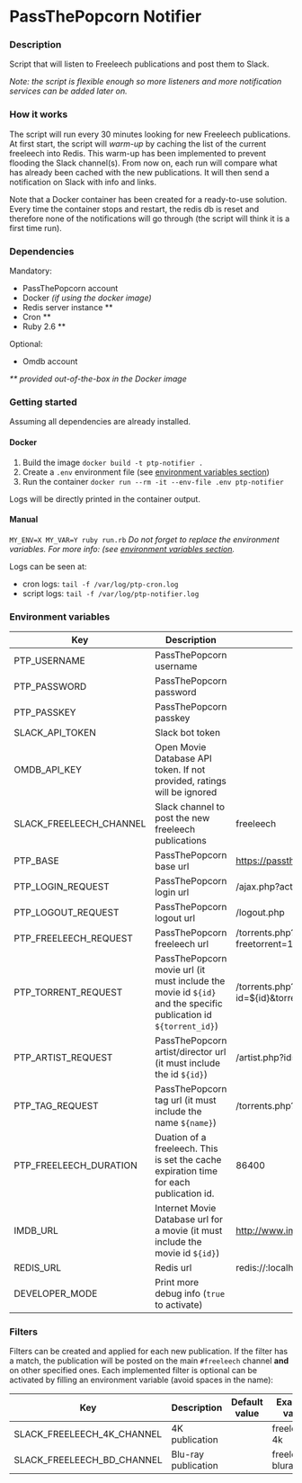 # PassThePopcorn Notifier

### Description

Script that will listen to Freeleech publications and post them to Slack.

_Note: the script is flexible enough so more listeners and more notification services can be added later on._

### How it works

The script will run every 30 minutes looking for new Freeleech publications. At first start, the script will _warm-up_ by caching the list of the current freeleech into Redis. This warm-up has been implemented to prevent flooding the Slack channel(s). From now on, each run will compare what has already been cached with the new publications. It will then send a notification on Slack with info and links.

Note that a Docker container has been created for a ready-to-use solution. Every time the container stops and restart, the redis db is reset and therefore none of the notifications will go through (the script will think it is a first time run).

### Dependencies

Mandatory:
- PassThePopcorn account
- Docker _(if using the docker image)_
- Redis server instance \*\*
- Cron \*\*
- Ruby 2.6 \*\*

Optional:
- Omdb account

_\*\* provided out-of-the-box in the Docker image_

### Getting started
Assuming all dependencies are already installed.

#### Docker
1. Build the image
`docker build -t ptp-notifier .`
2. Create a `.env` environment file (see [environment variables section](#environment-variables))
3. Run the container
`docker run --rm -it --env-file .env ptp-notifier`

Logs will be directly printed in the container output.

#### Manual
`MY_ENV=X MY_VAR=Y ruby run.rb`
_Do not forget to replace the environment variables. For more info: (see [environment variables section](#environment-variables)._

Logs can be seen at:
- cron logs: `tail -f /var/log/ptp-cron.log`
- script logs: `tail -f /var/log/ptp-notifier.log`

### Environment variables
| Key | Description | Default value | Required |
| ------------ | ------------ | ------------ | ------------ |
| PTP_USERNAME | PassThePopcorn username |  | **Yes** |
| PTP_PASSWORD | PassThePopcorn password |  | **Yes** |
| PTP_PASSKEY | PassThePopcorn passkey |  | **Yes** |
| SLACK_API_TOKEN | Slack bot token |  | **Yes** |
| OMDB_API_KEY | Open Movie Database API token. If not provided, ratings will be ignored |  | No |
| SLACK_FREELEECH_CHANNEL | Slack channel to post the new freeleech publications | freeleech | No |
| PTP_BASE | PassThePopcorn base url | https://passthepopcorn.me | No |
| PTP_LOGIN_REQUEST | PassThePopcorn login url | /ajax.php?action=login | No |
| PTP_LOGOUT_REQUEST | PassThePopcorn logout url | /logout.php | No |
| PTP_FREELEECH_REQUEST | PassThePopcorn freeleech url | /torrents.php?freetorrent=1&grouping=0&json=noredirect | No |
| PTP_TORRENT_REQUEST | PassThePopcorn movie url (it must include the movie id `${id}` and the specific publication id `${torrent_id}`) | /torrents.php?id=${id}&torrentid=${torrent_id} | No |
| PTP_ARTIST_REQUEST | PassThePopcorn artist/director url (it must include the id `${id}`) | /artist.php?id=${id} | No |
| PTP_TAG_REQUEST | PassThePopcorn tag url (it must include the name `${name}`) | /torrents.php?taglist=${name}&cover=1 | No |
| PTP_FREELEECH_DURATION | Duation of a freeleech. This is set the cache expiration time for each publication id. | 86400 | No |
| IMDB_URL | Internet Movie Database url for a movie (it must include the movie id `${id}`) | http://www.imdb.com/title/${id} | No |
| REDIS_URL | Redis url | redis://:localhost:6379 | No |
| DEVELOPER_MODE | Print more debug info (`true` to activate) |  | No |

### Filters
Filters can be created and applied for each new publication. If the filter has a match, the publication will be posted on the main `#freeleech` channel **and** on other specified ones. Each implemented filter is optional can be activated by filling an environment variable (avoid spaces in the name):

| Key | Description | Default value | Example value |
| ------------ | ------------ | ------------ | ------------ |
| SLACK_FREELEECH_4K_CHANNEL | 4K publication |  | freeleech-4k |
| SLACK_FREELEECH_BD_CHANNEL | Blu-ray publication |  | freeleech-bluray |
